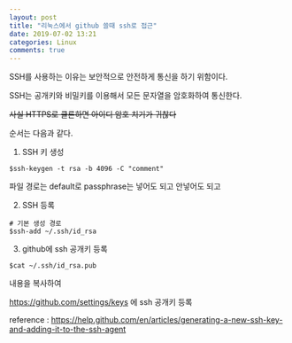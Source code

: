 ```yaml
---
layout: post
title: "리눅스에서 github 쓸때 ssh로 접근"
date: 2019-07-02 13:21
categories: Linux
comments: true
---
```


SSH를 사용하는 이유는 보안적으로 안전하게 통신을 하기 위함이다.

SSH는 공개키와 비밀키를 이용해서 모든 문자열을 암호화하여 통신한다.

~~사실 HTTPS로 클론하면 아이디 암호 치기가 귀찮다~~


순서는 다음과 같다.

1. SSH 키 생성
```
$ssh-keygen -t rsa -b 4096 -C "comment"
```
파일 경로는 default로
passphrase는 넣어도 되고 안넣어도 되고

2. SSH 등록
```
# 기본 생성 경로
$ssh-add ~/.ssh/id_rsa
```

3. github에 ssh 공개키 등록
```
$cat ~/.ssh/id_rsa.pub
```
내용을 복사하여

https://github.com/settings/keys 에 ssh 공개키 등록


reference : https://help.github.com/en/articles/generating-a-new-ssh-key-and-adding-it-to-the-ssh-agent
